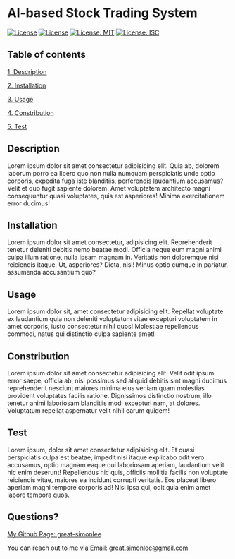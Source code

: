 # AI-based Stock Trading System


[![License](https://img.shields.io/badge/License-Apache%202.0-blue.svg)](https://opensource.org/licenses/Apache-2.0)
[![License](https://img.shields.io/badge/License-Boost%201.0-lightblue.svg)](https://www.boost.org/LICENSE_1_0.txt)
[![License: MIT](https://img.shields.io/badge/License-MIT-yellow.svg)](https://opensource.org/licenses/MIT)
[![License: ISC](https://img.shields.io/badge/License-ISC-blue.svg)](https://opensource.org/licenses/ISC)
## Table of contents
[1. Description](#Description)

[2. Installation](#Installation)

[3. Usage](#Usage)

[4. Constribution](#Constribution)

[5. Test](#Test)

## Description
Lorem ipsum dolor sit amet consectetur adipisicing elit. Quia ab, dolorem laborum porro ea libero quo non nulla numquam perspiciatis unde optio corporis, expedita fuga iste blanditiis, perferendis laudantium accusamus? Velit et quo fugit sapiente dolorem. Amet voluptatem architecto magni consequuntur quasi voluptates, quis est asperiores! Minima exercitationem error ducimus!



## Installation
Lorem ipsum dolor sit amet consectetur, adipisicing elit. Reprehenderit tenetur deleniti debitis nemo beatae modi. Officia neque eum magni animi culpa illum ratione, nulla ipsam magnam in. Veritatis non doloremque nisi reiciendis itaque. Ut, asperiores? Dicta, nisi! Minus optio cumque in pariatur, assumenda accusantium quo?



## Usage
Lorem ipsum dolor sit, amet consectetur adipisicing elit. Repellat voluptate ex laudantium quia non deleniti voluptatum vitae excepturi voluptatem in amet corporis, iusto consectetur nihil quos! Molestiae repellendus commodi, natus qui distinctio culpa sapiente amet!



## Constribution
Lorem ipsum dolor sit amet consectetur adipisicing elit. Velit odit ipsum error saepe, officia ab, nisi possimus sed aliquid debitis sint magni ducimus reprehenderit nesciunt maiores minima eius veniam quam molestias provident voluptates facilis ratione. Dignissimos distinctio nostrum, illo tenetur animi laboriosam blanditiis modi excepturi nam, at dolores. Voluptatum repellat aspernatur velit nihil earum quidem!



## Test
Lorem ipsum, dolor sit amet consectetur adipisicing elit. Et quasi perspiciatis culpa est beatae, impedit nisi itaque explicabo odit vero accusamus, optio magnam eaque qui laboriosam aperiam, laudantium velit hic enim deserunt! Repellendus hic quis, officiis mollitia facilis non voluptate reiciendis vitae, maiores ea incidunt corrupti veritatis. Eos placeat libero aperiam magni tempore corporis ad! Nisi ipsa qui, odit quia enim amet labore tempora quos.



## Questions?
[My Github Page: great-simonlee](https://github.com/great-simonlee)

You can reach out to me via Email: great.simonlee@gmail.com